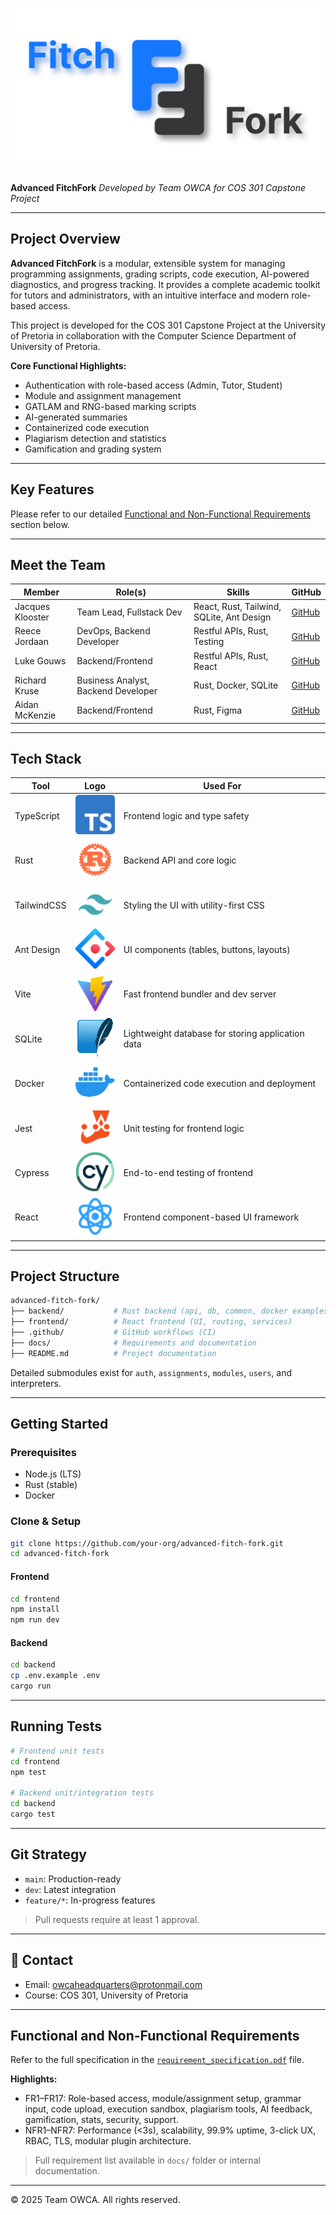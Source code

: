 # ![Project Logo](./frontend/public/ff_banner.png)

**Advanced FitchFork**
_Developed by Team OWCA for COS 301 Capstone Project_

---

## Project Overview

**Advanced FitchFork** is a modular, extensible system for managing programming assignments, grading scripts, code execution, AI-powered diagnostics, and progress tracking. It provides a complete academic toolkit for tutors and administrators, with an intuitive interface and modern role-based access.

This project is developed for the COS 301 Capstone Project at the University of Pretoria in collaboration with the Computer Science Department of University of Pretoria.

**Core Functional Highlights:**

- Authentication with role-based access (Admin, Tutor, Student)
- Module and assignment management
- GATLAM and RNG-based marking scripts
- AI-generated summaries
- Containerized code execution
- Plagiarism detection and statistics
- Gamification and grading system

---

## Key Features

Please refer to our detailed [Functional and Non-Functional Requirements](#functional-and-non-functional-requirements) section below.

---

## Meet the Team

| Member           | Role(s)                             | Skills                                    | GitHub                                          |
| ---------------- | ----------------------------------- | ----------------------------------------- | ----------------------------------------------- |
| Jacques Klooster | Team Lead, Fullstack Dev            | React, Rust, Tailwind, SQLite, Ant Design | [GitHub](https://github.com/jacqu3sk)           |
| Reece Jordaan    | DevOps, Backend Developer           | Restful APIs, Rust, Testing               | [GitHub](https://github.com/ReeceJordaan)       |
| Luke Gouws       | Backend/Frontend                    | Restful APIs, Rust, React                 | [GitHub](https://github.com/CartographySilence) |
| Richard Kruse    | Business Analyst, Backend Developer | Rust, Docker, SQLite                      | [GitHub](https://github.com/RKruse42)           |
| Aidan McKenzie   | Backend/Frontend                    | Rust, Figma                               | [GitHub](https://github.com/RaiderRoss)         |

---

## Tech Stack

| Tool        | Logo                                                  | Used For                                          |
| ----------- | ----------------------------------------------------- | ------------------------------------------------- |
| TypeScript  | ![TypeScript](./frontend/public/stack/typescript.png) | Frontend logic and type safety                    |
| Rust        | ![Rust](./frontend/public/stack/rust.png)             | Backend API and core logic                        |
| TailwindCSS | ![Tailwind](./frontend/public/stack/tailwind.png)     | Styling the UI with utility-first CSS             |
| Ant Design  | ![AntD](./frontend/public/stack/antd.png)             | UI components (tables, buttons, layouts)          |
| Vite        | ![Vite](./frontend/public/stack/vite.png)             | Fast frontend bundler and dev server              |
| SQLite      | ![SQLite](./frontend/public/stack/sqlite.png)         | Lightweight database for storing application data |
| Docker      | ![Docker](./frontend/public/stack/docker.png)         | Containerized code execution and deployment       |
| Jest        | ![Jest](./frontend/public/stack/jest.png)             | Unit testing for frontend logic                   |
| Cypress     | ![Cypress](./frontend/public/stack/cypress.png)       | End-to-end testing of frontend                    |
| React       | ![React](./frontend/public/stack/atom.png)            | Frontend component-based UI framework             |

---

## Project Structure

```bash
advanced-fitch-fork/
├── backend/           # Rust backend (api, db, common, docker examples)
├── frontend/          # React frontend (UI, routing, services)
├── .github/           # GitHub workflows (CI)
├── docs/              # Requirements and documentation
├── README.md          # Project documentation
```

Detailed submodules exist for `auth`, `assignments`, `modules`, `users`, and interpreters.

---

## Getting Started

### Prerequisites

- Node.js (LTS)
- Rust (stable)
- Docker

### Clone & Setup

```bash
git clone https://github.com/your-org/advanced-fitch-fork.git
cd advanced-fitch-fork
```

#### Frontend

```bash
cd frontend
npm install
npm run dev
```

#### Backend

```bash
cd backend
cp .env.example .env
cargo run
```

---

## Running Tests

```bash
# Frontend unit tests
cd frontend
npm test

# Backend unit/integration tests
cd backend
cargo test
```

---

## Git Strategy

- `main`: Production-ready
- `dev`: Latest integration
- `feature/*`: In-progress features

> Pull requests require at least 1 approval.

---

## 💌 Contact

- Email: [owcaheadquarters@protonmail.com](mailto:owcaheadquarters@protonmail.com)
- Course: COS 301, University of Pretoria

---

## Functional and Non-Functional Requirements

Refer to the full specification in the [`requirement_specification.pdf`](./docs/requirement_specification.pdf) file.

**Highlights:**

- FR1–FR17: Role-based access, module/assignment setup, grammar input, code upload, execution sandbox, plagiarism tools, AI feedback, gamification, stats, security, support.
- NFR1–NFR7: Performance (<3s), scalability, 99.9% uptime, 3-click UX, RBAC, TLS, modular plugin architecture.

> Full requirement list available in `docs/` folder or internal documentation.

---

© 2025 Team OWCA. All rights reserved.
